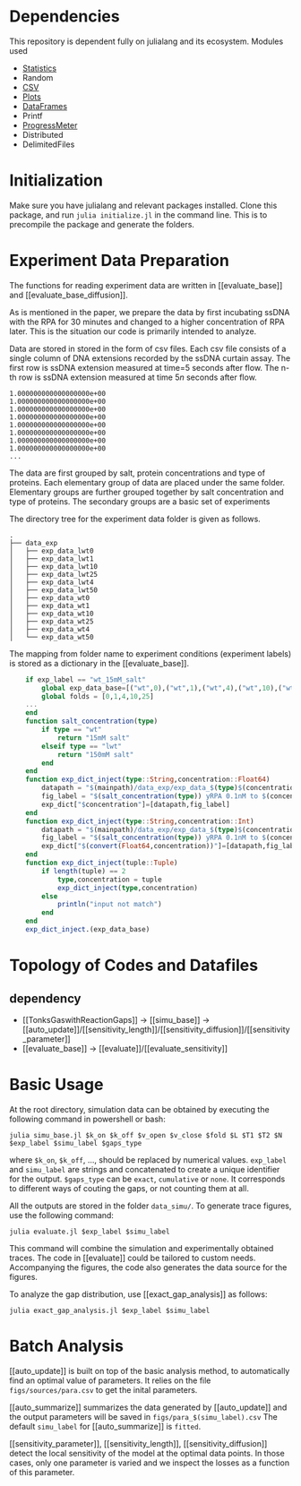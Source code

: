 # Dependencies
This repository is dependent fully on julialang and its ecosystem.
Modules used
- [Statistics](https://github.com/JuliaLang/Statistics.jl)
- Random
- [CSV](https://github.com/JuliaData/CSV.jl)
- [Plots](https://doi.org/10.5281/zenodo.4725317)
- [DataFrames](https://github.com/JuliaData/DataFrames.jl)
- Printf
- [ProgressMeter](https://github.com/timholy/ProgressMeter.jl)
- Distributed
- DelimitedFiles

# Initialization
Make sure you have julialang and relevant packages installed.
Clone this package, and run `julia initialize.jl` in the command line. This is to precompile the package and generate the folders.

# Experiment Data Preparation
The functions for reading experiment data are written in [[evaluate_base]] and [[evaluate_base_diffusion]]. 

As is mentioned in the paper, we prepare the data by first incubating ssDNA with the RPA for 30 minutes and changed to a higher concentration of RPA later. This is the situation our code is primarily intended to analyze.

Data are stored in stored in the form of csv files. Each csv file consists of a single column of DNA extensions recorded by the ssDNA curtain assay.  The first row is ssDNA extension measured at time=5 seconds after flow. The n-th row is ssDNA extension measured at time $5n$ seconds after flow. 

```csv
1.000000000000000000e+00
1.000000000000000000e+00
1.000000000000000000e+00
1.000000000000000000e+00
1.000000000000000000e+00
1.000000000000000000e+00
1.000000000000000000e+00
1.000000000000000000e+00
...
```

The data are first grouped by salt, protein concentrations and type of proteins. Each elementary group of data are placed under the same folder. Elementary groups are further grouped together by salt concentration and type of proteins. The secondary groups are a basic set of experiments

The directory tree for the experiment data folder is given as follows.
```
.
├── data_exp
│   ├── exp_data_lwt0
│   ├── exp_data_lwt1
│   ├── exp_data_lwt10
│   ├── exp_data_lwt25
│   ├── exp_data_lwt4
│   ├── exp_data_lwt50
│   ├── exp_data_wt0
│   ├── exp_data_wt1
│   ├── exp_data_wt10
│   ├── exp_data_wt25
│   ├── exp_data_wt4
│   └── exp_data_wt50

```

The mapping from folder name to experiment conditions (experiment labels) is stored as a dictionary in the [[evaluate_base]].
```julia
    if exp_label == "wt_15mM_salt"
        global exp_data_base=[("wt",0),("wt",1),("wt",4),("wt",10),("wt",25),("wt",50)]
        global folds = [0,1,4,10,25]
    ...
    end
    function salt_concentration(type) 
        if type == "wt"
            return "15mM salt"
        elseif type == "lwt"
            return "150mM salt"
        end
    end
    function exp_dict_inject(type::String,concentration::Float64)
        datapath = "$(mainpath)/data_exp/exp_data_$(type)$(concentration)/"
        fig_label = "$(salt_concentration(type)) yRPA 0.1nM to $(concentration)nM"
        exp_dict["$concentration"]=[datapath,fig_label]
    end
    function exp_dict_inject(type::String,concentration::Int)
        datapath = "$(mainpath)/data_exp/exp_data_$(type)$(concentration)/"
        fig_label = "$(salt_concentration(type)) yRPA 0.1nM to $(concentration)nM"
        exp_dict["$(convert(Float64,concentration))"]=[datapath,fig_label]
    end
    function exp_dict_inject(tuple::Tuple)
        if length(tuple) == 2
            type,concentration = tuple
            exp_dict_inject(type,concentration)
        else
            println("input not match")
        end
    end
    exp_dict_inject.(exp_data_base)
```

# Topology of Codes and Datafiles
## dependency
- [[TonksGaswithReactionGaps]] -> [[simu_base]] -> [[auto_update]]/[[sensitivity_length]]/[[sensitivity_diffusion]]/[[sensitivity_parameter]]
- [[evaluate_base]] -> [[evaluate]]/[[evaluate_sensitivity]]

# Basic Usage
At the root directory, simulation data can be obtained by executing the following command in powershell or bash:
```Shell
julia simu_base.jl $k_on $k_off $v_open $v_close $fold $L $T1 $T2 $N $exp_label $simu_label $gaps_type
```
where `$k_on`, `$k_off`, ..., should be replaced by numerical values. `exp_label` and `simu_label` are strings and concatenated to create a unique identifier for the output. `$gaps_type` can be `exact`, `cumulative` or `none`. It corresponds to different ways of couting the gaps, or not counting them at all.

All the outputs are stored in the folder `data_simu/`. To generate trace figures, use the following command:
```shell
julia evaluate.jl $exp_label $simu_label
```
This command will combine the simulation and experimentally obtained traces. The code in [[evaluate]] could be tailored to custom needs. Accompanying the figures, the code also generates the data source for the figures.

To analyze the gap distribution, use [[exact_gap_analysis]] as follows:
```Shell
julia exact_gap_analysis.jl $exp_label $simu_label
```

# Batch Analysis
[[auto_update]] is built on top of the basic analysis method, to automatically find an optimal value of parameters. It relies on the file `figs/sources/para.csv` to get the inital parameters.

[[auto_summarize]] summarizes the data generated by [[auto_update]] and the output parameters will be saved in `figs/para_$(simu_label).csv`
The default `simu_label` for [[auto_summarize]] is `fitted`.

[[sensitivity_parameter]], [[sensitivity_length]], [[sensitivity_diffusion]] detect the local sensitivity of the model at the optimal data points. In those cases, only one parameter is varied and we inspect the losses as a function of this parameter.